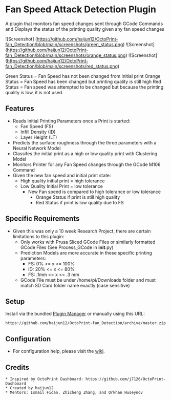 Fan Speed Attack Detection Plugin
=========================

A plugin that monitors fan speed changes sent through GCode Commands
and Displays the status of the printing quality given any fan speed changes

![Screenshot] (https://github.com/haijun12/OctoPrint-fan_Detection/blob/main/screenshots/green_status.png)
![Screenshot] (https://github.com/haijun12/OctoPrint-fan_Detection/blob/main/screenshots/orange_status.png)
![Screenshot] (https://github.com/haijun12/OctoPrint-fan_Detection/blob/main/screenshots/red_status.png)

Green Status = Fan Speed has not been changed from initial print
Orange Status = Fan Speed has been changed but printing quality is still high
Red Status = Fan speed was attempted to be changed but because the printing quality is low, it is not used

## Features

* Reads Initial Printing Parameters once a Print is started:
    * Fan Speed (FS)
    * Infill Density (ID)
    * Layer Height (LT)
* Predicts the surface roughness through the three parameters with a Neural Network Model
* Classifes the initial print as a high or low quality print with Clustering Model
* Monitors Printer for any Fan Speed changes through the GCode M106 Command
* Given the new fan speed and initial print state:
    * High quality initial print = high tolerance 
    * Low Quality Initial Print = low tolerance
        * New Fan speed is compared to high tolerance or low tolerance
            * Orange Status if print is still high quality
            * Red Status if print is low quality due to FS 

## Specific Requirements

* Given this was only a 10 week Research Project, there are certain limitations to this plugin:
    * Only works with Prusa Sliced GCode Files or similarly formatted GCode Files (See Process_GCode in __init__.py)
    * Prediction Models are more accurate in these specific printing parameters:
        * FS: 0% <= x <= 100%
        * ID: 20% <= x <= 80%
        * FS: .1mm <= x <= .3 mm
    * GCode File must be under /home/pi/Downloads folder and must match SD Card folder name exactly (case sensitive)

## Setup

Install via the bundled [Plugin Manager](https://github.com/foosel/OctoPrint/wiki/Plugin:-Plugin-Manager) or manually using this URL:

    https://github.com/haijun12/OctoPrint-fan_Detection/archive/master.zip

## Configuration

* For configuration help, please visit the [wiki](https://github.com/j7126/OctoPrint-Dashboard/wiki).

## Credits
    * Inspired by OctoPrint Dashboard: https://github.com/j7126/OctoPrint-Dashboard
    * Created by haijun12
    * Mentors: Ismail Fidan, Zhicheng Zhang, and Orkhan Huseynov